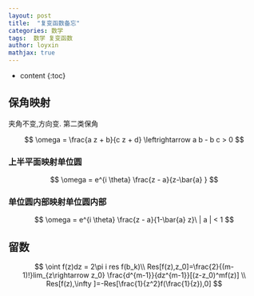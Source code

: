```yaml
---
layout: post
title:  "复变函数备忘"
categories: 数学
tags:  数学 复变函数
author: loyxin
mathjax: true
---
```

* content
{:toc}

## 保角映射

夹角不变,方向变. 第二类保角

$$
\omega = \frac{a z + b}{c z + d} \leftrightarrow a b - b c > 0
$$

### 上半平面映射单位圆

$$
\omega = e^{i \theta} \frac{z - a}{z-\bar{a} }
$$

### 单位圆内部映射单位圆内部

$$
\omega = e^{i \theta} \frac{z - a}{1-\bar{a} z}\ | a | < 1
$$

## 留数

$$
\oint f(z)dz = 2\pi i res f(b_k)\\
Res[f(z),z_0]=\frac{2}{(m-1)!}lim_{z\rightarrow z_0} \frac{d^{m-1}}{dz^{m-1}}[(z-z_0)^mf(z)]
\\ Res[f(z),\infty ]=-Res[\frac{1}{z^2}f(\frac{1}{z}),0]
$$
